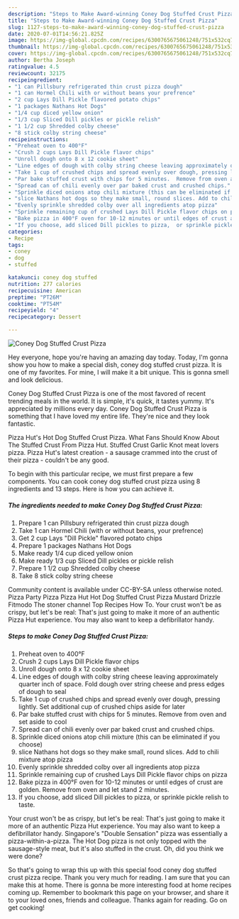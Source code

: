 ```yaml
---
description: "Steps to Make Award-winning Coney Dog Stuffed Crust Pizza"
title: "Steps to Make Award-winning Coney Dog Stuffed Crust Pizza"
slug: 1127-steps-to-make-award-winning-coney-dog-stuffed-crust-pizza
date: 2020-07-01T14:56:21.825Z
image: https://img-global.cpcdn.com/recipes/6300765675061248/751x532cq70/coney-dog-stuffed-crust-pizza-recipe-main-photo.jpg
thumbnail: https://img-global.cpcdn.com/recipes/6300765675061248/751x532cq70/coney-dog-stuffed-crust-pizza-recipe-main-photo.jpg
cover: https://img-global.cpcdn.com/recipes/6300765675061248/751x532cq70/coney-dog-stuffed-crust-pizza-recipe-main-photo.jpg
author: Bertha Joseph
ratingvalue: 4.5
reviewcount: 32175
recipeingredient:
- "1 can Pillsbury refrigerated thin crust pizza dough"
- "1 can Hormel Chili with or without beans your prefrence"
- "2 cup Lays Dill Pickle flavored potato chips"
- "1 packages Nathans Hot Dogs"
- "1/4 cup diced yellow onion"
- "1/3 cup Sliced Dill pickles or pickle relish"
- "1 1/2 cup Shredded colby cheese"
- "8 stick colby string cheese"
recipeinstructions:
- "Preheat oven to 400°F"
- "Crush 2 cups Lays Dill Pickle flavor chips"
- "Unroll dough onto 8 x 12 cookie sheet"
- "Line edges of dough with colby string cheese leaving approximately quarter inch of space. Fold dough over string cheese and press edges of dough to seal"
- "Take 1 cup of crushed chips and spread evenly over dough, pressing lightly.  Set additional cup of crushed chips aside for later"
- "Par bake stuffed crust with chips for 5 minutes.  Remove from oven and set aside to cool"
- "Spread can of chili evenly over par baked crust and crushed chips."
- "Sprinkle diced onions atop chili mixture (this can be eliminated if you choose)"
- "slice Nathans hot dogs so they make small, round slices. Add to chili mixture atop pizza"
- "Evenly sprinkle shredded colby over all ingredients atop pizza"
- "Sprinkle remaining cup of crushed Lays Dill Pickle flavor chips on pizza"
- "Bake pizza in 400°F oven for 10-12 minutes or until edges of crust are golden. Remove from oven and let stand 2 minutes."
- "If you choose, add sliced Dill pickles to pizza,  or sprinkle pickle relish to taste."
categories:
- Recipe
tags:
- coney
- dog
- stuffed

katakunci: coney dog stuffed 
nutrition: 277 calories
recipecuisine: American
preptime: "PT26M"
cooktime: "PT54M"
recipeyield: "4"
recipecategory: Dessert

---
```



![Coney Dog Stuffed Crust Pizza](https://img-global.cpcdn.com/recipes/6300765675061248/751x532cq70/coney-dog-stuffed-crust-pizza-recipe-main-photo.jpg)

Hey everyone, hope you're having an amazing day today. Today, I'm gonna show you how to make a special dish, coney dog stuffed crust pizza. It is one of my favorites. For mine, I will make it a bit unique. This is gonna smell and look delicious.

Coney Dog Stuffed Crust Pizza is one of the most favored of recent trending meals in the world. It is simple, it's quick, it tastes yummy. It's appreciated by millions every day. Coney Dog Stuffed Crust Pizza is something that I have loved my entire life. They're nice and they look fantastic.

Pizza Hut&#39;s Hot Dog Stuffed Crust Pizza. What Fans Should Know About The Stuffed Crust From Pizza Hut. Stuffed Crust Garlic Knot meat lovers pizza. Pizza Hut&#39;s latest creation - a sausage crammed into the crust of their pizza - couldn&#39;t be any good.


To begin with this particular recipe, we must first prepare a few components. You can cook coney dog stuffed crust pizza using 8 ingredients and 13 steps. Here is how you can achieve it.

<!--inarticleads1-->

##### The ingredients needed to make Coney Dog Stuffed Crust Pizza:

1. Prepare 1 can Pillsbury refrigerated thin crust pizza dough
1. Take 1 can Hormel Chili (with or without beans, your prefrence)
1. Get 2 cup Lays &#34;Dill Pickle&#34; flavored potato chips
1. Prepare 1 packages Nathans Hot Dogs
1. Make ready 1/4 cup diced yellow onion
1. Make ready 1/3 cup Sliced Dill pickles or pickle relish
1. Prepare 1 1/2 cup Shredded colby cheese
1. Take 8 stick colby string cheese


Community content is available under CC-BY-SA unless otherwise noted. Pizza Party Pizza Pizza Hut Hot Dog Stuffed Crust Pizza Mustard Drizzle Fitmodo The stoner channel Top Recipes How To. Your crust won&#39;t be as crispy, but let&#39;s be real: That&#39;s just going to make it more of an authentic Pizza Hut experience. You may also want to keep a defibrillator handy. 

<!--inarticleads2-->

##### Steps to make Coney Dog Stuffed Crust Pizza:

1. Preheat oven to 400°F
1. Crush 2 cups Lays Dill Pickle flavor chips
1. Unroll dough onto 8 x 12 cookie sheet
1. Line edges of dough with colby string cheese leaving approximately quarter inch of space. Fold dough over string cheese and press edges of dough to seal
1. Take 1 cup of crushed chips and spread evenly over dough, pressing lightly.  Set additional cup of crushed chips aside for later
1. Par bake stuffed crust with chips for 5 minutes.  Remove from oven and set aside to cool
1. Spread can of chili evenly over par baked crust and crushed chips.
1. Sprinkle diced onions atop chili mixture (this can be eliminated if you choose)
1. slice Nathans hot dogs so they make small, round slices. Add to chili mixture atop pizza
1. Evenly sprinkle shredded colby over all ingredients atop pizza
1. Sprinkle remaining cup of crushed Lays Dill Pickle flavor chips on pizza
1. Bake pizza in 400°F oven for 10-12 minutes or until edges of crust are golden. Remove from oven and let stand 2 minutes.
1. If you choose, add sliced Dill pickles to pizza,  or sprinkle pickle relish to taste.


Your crust won&#39;t be as crispy, but let&#39;s be real: That&#39;s just going to make it more of an authentic Pizza Hut experience. You may also want to keep a defibrillator handy. Singapore&#39;s &#34;Double Sensation&#34; pizza was essentially a pizza-within-a-pizza. The Hot Dog pizza is not only topped with the sausage-style meat, but it&#39;s also stuffed in the crust. Oh, did you think we were done? 

So that's going to wrap this up with this special food coney dog stuffed crust pizza recipe. Thank you very much for reading. I am sure that you can make this at home. There is gonna be more interesting food at home recipes coming up. Remember to bookmark this page on your browser, and share it to your loved ones, friends and colleague. Thanks again for reading. Go on get cooking!
